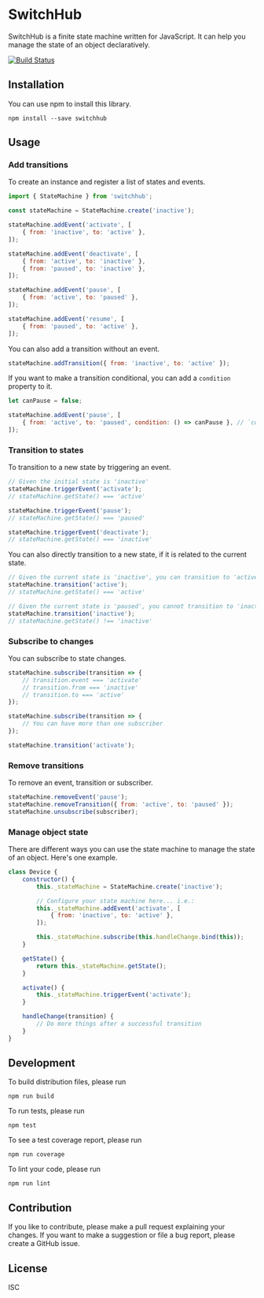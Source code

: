 # SwitchHub

SwitchHub is a finite state machine written for JavaScript. It can help you manage the state of an object declaratively.

[![Build Status](https://travis-ci.org/davidchin/switchhub.svg?branch=master)](https://travis-ci.org/davidchin/switchhub)

## Installation

You can use npm to install this library.

```
npm install --save switchhub
```

## Usage

### Add transitions

To create an instance and register a list of states and events.

```js
import { StateMachine } from 'switchhub';

const stateMachine = StateMachine.create('inactive');

stateMachine.addEvent('activate', [
    { from: 'inactive', to: 'active' },
]);

stateMachine.addEvent('deactivate', [
    { from: 'active', to: 'inactive' },
    { from: 'paused', to: 'inactive' },
]);

stateMachine.addEvent('pause', [
    { from: 'active', to: 'paused' },
]);

stateMachine.addEvent('resume', [
    { from: 'paused', to: 'active' },
]);
```

You can also add a transition without an event.

```js
stateMachine.addTransition({ from: 'inactive', to: 'active' });
```

If you want to make a transition conditional, you can add a `condition` property to it.

```js
let canPause = false;

stateMachine.addEvent('pause', [
    { from: 'active', to: 'paused', condition: () => canPause }, // `condition` function should return true or false
]);
```

### Transition to states

To transition to a new state by triggering an event.

```js
// Given the initial state is 'inactive'
stateMachine.triggerEvent('activate');
// stateMachine.getState() === 'active'

stateMachine.triggerEvent('pause');
// stateMachine.getState() === 'paused'

stateMachine.triggerEvent('deactivate');
// stateMachine.getState() === 'inactive'
```

You can also directly transition to a new state, if it is related to the current state.

```js
// Given the current state is 'inactive', you can transition to 'active'
stateMachine.transition('active');
// stateMachine.getState() === 'active'

// Given the current state is 'paused', you cannot transition to 'inactive'
stateMachine.transition('inactive');
// stateMachine.getState() !== 'inactive'
```

### Subscribe to changes

You can subscribe to state changes.

```js
stateMachine.subscribe(transition => {
    // transition.event === 'activate'
    // transition.from === 'inactive'
    // transition.to === 'active'
});

stateMachine.subscribe(transition => {
    // You can have more than one subscriber
});

stateMachine.transition('activate');
```

### Remove transitions

To remove an event, transition or subscriber.

```js
stateMachine.removeEvent('pause');
stateMachine.removeTransition({ from: 'active', to: 'paused' });
stateMachine.unsubscribe(subscriber);
```

### Manage object state

There are different ways you can use the state machine to manage the state of an object. Here's one example.

```js
class Device {
    constructor() {
        this._stateMachine = StateMachine.create('inactive');

        // Configure your state machine here... i.e.:
        this._stateMachine.addEvent('activate', [
            { from: 'inactive', to: 'active' },
        ]);

        this._stateMachine.subscribe(this.handleChange.bind(this));
    }

    getState() {
        return this._stateMachine.getState();
    }

    activate() {
        this._stateMachine.triggerEvent('activate');
    }

    handleChange(transition) {
        // Do more things after a successful transition
    }
}
```

## Development

To build distribution files, please run

```
npm run build
```

To run tests, please run

```
npm test
```

To see a test coverage report, please run

```
npm run coverage
```

To lint your code, please run

```
npm run lint
```

## Contribution

If you like to contribute, please make a pull request explaining your changes. If you want to make a suggestion or file a bug report, please create a GitHub issue.

## License

ISC
